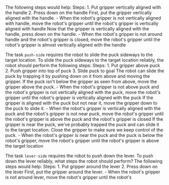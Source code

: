 
The following steps would help:
    Steps:  1. Put gripper vertically aligned with the handle  2. Press down on the handle
    First, put the gripper vertically aligned with the handle.
    - When the robot's gripper is not vertically aligned with handle, move the robot's gripper until the robot's gripper is vertically aligned with handle
    Now that the gripper is vertically aligned with the handle, press down on the handle.
    - When the robot's gripper is not around handle and the robot's gripper is closed, move the robot's gripper until the robot's gripper is almost vertically aligned with the handle

The task `push-side` requires the robot to slide the puck sideways to the target location.
To slide the puck sideways to the target location reliably, the robot should perform the following steps:
    Steps:  1. Put gripper above puck  2. Push gripper into top of puck  3. Slide puck to goal
    The robot can slide the puck by trapping it by pushing down on it from above and moving the gripper. If the puck isn't below the gripper as seen from above, move the gripper above the puck.
    - When the robot's gripper is not above puck and the robot's gripper is not vertically aligned with the puck, move the robot's gripper until the robot's gripper is vertically aligned with the puck
    If the gripper is aligned with the puck but not near it, move the gripper down to the puck to slide it.
    - When the robot's gripper is vertically aligned with the puck and the robot's gripper is not near puck, move the robot's gripper until the robot's gripper is above the puck and the robot's gripper is closed
    If the gripper is near the puck, we've probably trapped the puck and can slide it to the target location. Close the gripper to make sure we keep control of the puck.
    - When the robot's gripper is near the puck and the puck is below the robot's gripper, move the robot's gripper until the robot's gripper is above the target location

The task `lever-side` requires the robot to push down the lever.
To push down the lever reliably, what steps the robot should perform?
The following steps would help:
    Steps:  1. Put gripper around the lever  2. Press down on the lever
    First, put the gripper around the lever.
    - When the robot's gripper is not around lever, move the robot's gripper until the robot's